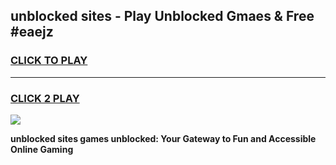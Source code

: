 
## unblocked sites - Play Unblocked Gmaes & Free #eaejz
<h3>
<a href="https://news.freeplayer.one?title=unblocked_sites&ref=24F">CLICK TO PLAY</a></h3>
<hr>

<h3>
<a href="https://news.freeplayer.one?title=unblocked_sites&ref=24F">CLICK 2 PLAY</a>
  
</h3>

<a href="https://news.freeplayer.one?title=unblocked_sites&ref=24F/"><img src="https://clearcache.store/games.png"></a>


**unblocked sites games unblocked: Your Gateway to Fun and Accessible Online Gaming**
